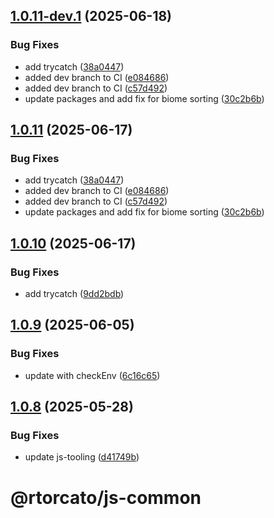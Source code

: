 ## [1.0.11-dev.1](https://gitlab.com/rtorcato/js-common/compare/v1.0.10...v1.0.11-dev.1) (2025-06-18)


### Bug Fixes

* add trycatch ([38a0447](https://gitlab.com/rtorcato/js-common/commit/38a0447ed176c64244c792e2ef2351e7f0821b07))
* added dev branch to CI ([e084686](https://gitlab.com/rtorcato/js-common/commit/e0846860a22f72f7f43c0da697b75653d3f0dc6b))
* added dev branch to CI ([c57d492](https://gitlab.com/rtorcato/js-common/commit/c57d49232b510ffbf4210de85b162162ee63cf4c))
* update packages and add fix for biome sorting ([30c2b6b](https://gitlab.com/rtorcato/js-common/commit/30c2b6bcf09632e5e5e804da3cbaab67e5ba7a23))

## [1.0.11](https://gitlab.com/rtorcato/js-common/compare/v1.0.10...v1.0.11) (2025-06-17)


### Bug Fixes

* add trycatch ([38a0447](https://gitlab.com/rtorcato/js-common/commit/38a0447ed176c64244c792e2ef2351e7f0821b07))
* added dev branch to CI ([e084686](https://gitlab.com/rtorcato/js-common/commit/e0846860a22f72f7f43c0da697b75653d3f0dc6b))
* added dev branch to CI ([c57d492](https://gitlab.com/rtorcato/js-common/commit/c57d49232b510ffbf4210de85b162162ee63cf4c))
* update packages and add fix for biome sorting ([30c2b6b](https://gitlab.com/rtorcato/js-common/commit/30c2b6bcf09632e5e5e804da3cbaab67e5ba7a23))

## [1.0.10](https://gitlab.com/rtorcato/js-common/compare/v1.0.9...v1.0.10) (2025-06-17)


### Bug Fixes

* add trycatch ([9dd2bdb](https://gitlab.com/rtorcato/js-common/commit/9dd2bdbf3aafb51e73ff64c1212c8a54d8697d35))

## [1.0.9](https://gitlab.com/rtorcato/js-common/compare/v1.0.8...v1.0.9) (2025-06-05)


### Bug Fixes

* update with checkEnv ([6c16c65](https://gitlab.com/rtorcato/js-common/commit/6c16c65a97b6b972d24e11afd2d633cb6a3394e9))

## [1.0.8](https://gitlab.com/rtorcato/js-common/compare/v1.0.7...v1.0.8) (2025-05-28)


### Bug Fixes

* update js-tooling ([d41749b](https://gitlab.com/rtorcato/js-common/commit/d41749b82a0ed24a6cb2917c6df49c325d16c3e2))

# @rtorcato/js-common
